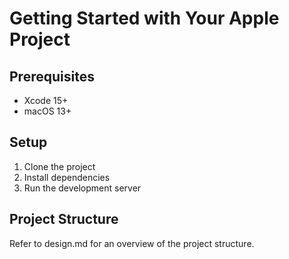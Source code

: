 # Getting Started with Your Apple Project

## Prerequisites

- Xcode 15+
- macOS 13+

## Setup

1. Clone the project
2. Install dependencies
3. Run the development server

## Project Structure

Refer to design.md for an overview of the project structure.
